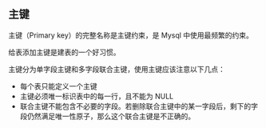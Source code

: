##  主键

主键（Primary key）的完整名称是主键约束，是 Mysql 中使用最频繁的约束。

给表添加主键是建表的一个好习惯。



主键分为单字段主键和多字段联合主键，使用主键应该注意以下几点：

- 每个表只能定义一个主键
- 主键必须唯一标识表中的每一行，且不能为 NULL
- 联合主键不能包含不必要的字段。若删除联合主键中的某一字段后，剩下的字段仍然满足唯一性原子，那么这个联合主键是不正确的。